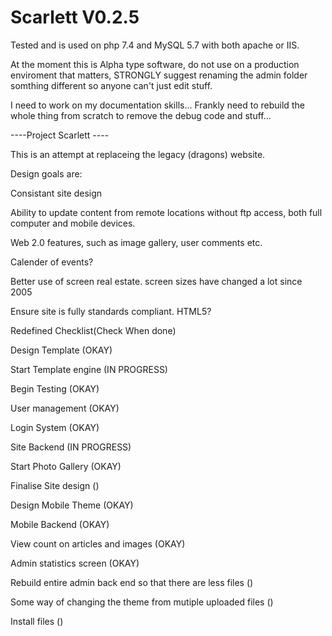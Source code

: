 # Scarlett V0.2.5

Tested and is used on php 7.4 and MySQL 5.7 with both apache or IIS.

At the moment this is Alpha type software, do not use on a production enviroment that matters, 
STRONGLY suggest renaming the admin folder somthing different so anyone can't just edit stuff.


I need to work on my documentation skills...
Frankly need to rebuild the whole thing from scratch to remove the debug code and stuff...


----Project Scarlett ----

This is an attempt at replaceing the legacy (dragons) website.

Design goals are:

Consistant site design

Ability to update content from remote locations without ftp access, both full computer and mobile devices.

Web 2.0 features, such as image gallery, user comments etc.

Calender of events?

Better use of screen real estate. screen sizes have changed a lot since 2005

Ensure site is fully standards compliant. HTML5?

Redefined Checklist(Check When done)

Design Template		(OKAY)

Start Template engine	(IN PROGRESS)

Begin Testing		(OKAY)

User management		(OKAY)

Login System		(OKAY)

Site Backend		(IN PROGRESS)

Start Photo Gallery	(OKAY)

Finalise Site design	()

Design Mobile Theme	(OKAY)

Mobile Backend		(OKAY)

View count on articles and images (OKAY)

Admin statistics screen (OKAY)

Rebuild entire admin back end so that there are less files ()

Some way of changing the theme from mutiple uploaded files ()

Install files ()
